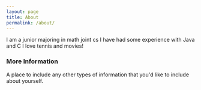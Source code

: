 ```yaml
---
layout: page
title: About
permalink: /about/
---
```


I am a junior majoring in math joint cs
I have had some experience with Java and C
I love tennis and movies!

### More Information

A place to include any other types of information that you'd like to include about yourself.

